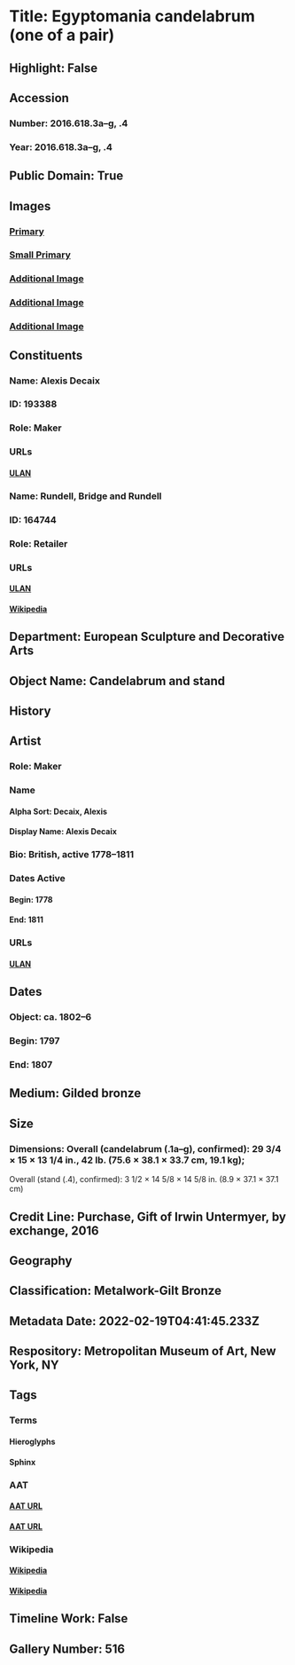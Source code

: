 # Title: Egyptomania candelabrum (one of a pair)
## Highlight: False
## Accession
### Number: 2016.618.3a–g, .4
### Year: 2016.618.3a–g, .4
## Public Domain: True
## Images
### [Primary](https://images.metmuseum.org/CRDImages/es/original/DP-13037-001.jpg)
### [Small Primary](https://images.metmuseum.org/CRDImages/es/web-large/DP-13037-001.jpg)
### [Additional Image](https://images.metmuseum.org/CRDImages/es/original/DP-13037-003.jpg)
### [Additional Image](https://images.metmuseum.org/CRDImages/es/original/DP-13037-002.jpg)
### [Additional Image](https://images.metmuseum.org/CRDImages/es/original/DP-13037-004.jpg)
## Constituents
### Name: Alexis Decaix
### ID: 193388
### Role: Maker
### URLs
#### [ULAN](http://vocab.getty.edu/page/ulan/500079103)
### Name: Rundell, Bridge and Rundell
### ID: 164744
### Role: Retailer
### URLs
#### [ULAN](http://vocab.getty.edu/page/ulan/500325253)
#### [Wikipedia](https://www.wikidata.org/wiki/Q7379767)
## Department: European Sculpture and Decorative Arts
## Object Name: Candelabrum and stand
## History
## Artist
### Role: Maker
### Name
#### Alpha Sort: Decaix, Alexis
#### Display Name: Alexis Decaix
### Bio: British, active 1778–1811
### Dates Active
#### Begin: 1778
#### End: 1811
### URLs
#### [ULAN](http://vocab.getty.edu/page/ulan/500079103)
## Dates
### Object: ca. 1802–6
### Begin: 1797
### End: 1807
## Medium: Gilded bronze
## Size
### Dimensions: Overall (candelabrum (.1a–g), confirmed): 29 3/4 × 15 × 13 1/4 in., 42 lb. (75.6 × 38.1 × 33.7 cm, 19.1 kg);
Overall (stand (.4), confirmed): 3 1/2 × 14 5/8 × 14 5/8 in. (8.9 × 37.1 × 37.1 cm)
## Credit Line: Purchase, Gift of Irwin Untermyer, by exchange, 2016
## Geography
## Classification: Metalwork-Gilt Bronze
## Metadata Date: 2022-02-19T04:41:45.233Z
## Respository: Metropolitan Museum of Art, New York, NY
## Tags
### Terms
#### Hieroglyphs
#### Sphinx
### AAT
#### [AAT URL](http://vocab.getty.edu/page/aat/300028721)
#### [AAT URL](http://vocab.getty.edu/page/aat/300375739)
### Wikipedia
#### [Wikipedia]()
#### [Wikipedia]()
## Timeline Work: False
## Gallery Number: 516